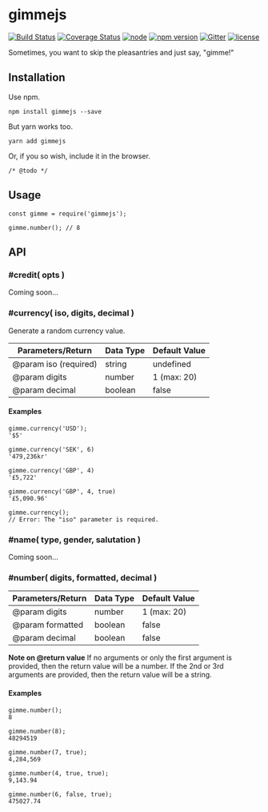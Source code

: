 # gimmejs

[![Build Status](https://travis-ci.org/dreamistlabs/gimmejs.svg?branch=master)](https://travis-ci.org/dreamistlabs/gimmejs)
[![Coverage Status](https://coveralls.io/repos/github/dreamistlabs/gimmejs/badge.svg?branch=master)](https://coveralls.io/github/dreamistlabs/gimmejs?branch=master)
[![node](https://img.shields.io/node/v/passport.svg?branch=master)](https://github.com/dreamistlabs/gimmejs)
[![npm version](https://badge.fury.io/js/gimmejs.svg?branch=master)](https://badge.fury.io/js/gimmejs)
[![Gitter](https://img.shields.io/gitter/room/nwjs/nw.js.svg)](https://gitter.im/dreamist-labs/gimmejs)
[![license](https://img.shields.io/github/license/mashape/apistatus.svg)](https://github.com/dreamistlabs/gimmejs?branch=master)

Sometimes, you want to skip the pleasantries and just say, "gimme!"

## Installation

Use npm.

```
npm install gimmejs --save
```

But yarn works too.

```
yarn add gimmejs
```

Or, if you so wish, include it in the browser.

```
/* @todo */
```

## Usage

```
const gimme = require('gimmejs');

gimme.number(); // 8
```

## API

### #credit( opts )

Coming soon...

### #currency( iso, digits, decimal )

Generate a random currency value.

| Parameters/Return     | Data Type | Default Value |
| --------------------- | --------- | ------------- |
| @param iso (required) | string    | undefined     |
| @param digits         | number    | 1 (max: 20)   |
| @param decimal        | boolean   | false         |

#### Examples

```
gimme.currency('USD');
'$5'

gimme.currency('SEK', 6)
'479,236kr'

gimme.currency('GBP', 4)
'£5,722'

gimme.currency('GBP', 4, true)
'£5,090.96'

gimme.currency();
// Error: The "iso" parameter is required.
```

### #name( type, gender, salutation )

Coming soon...

### #number( digits, formatted, decimal )

| Parameters/Return | Data Type | Default Value |
| ----------------- | --------- | ------------- |
| @param digits     | number    | 1 (max: 20)   |
| @param formatted  | boolean   | false         |
| @param decimal    | boolean   | false         |

**Note on @return value**
If no arguments or only the first argument is provided, then the return value will be a number.
If the 2nd or 3rd arguments are provided, then the return value will be a string.

#### Examples

```
gimme.number();
8

gimme.number(8);
48294519

gimme.number(7, true);
4,284,569

gimme.number(4, true, true);
9,143.94

gimme.number(6, false, true);
475027.74
```
